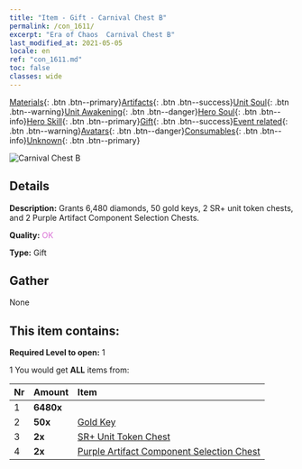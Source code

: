 ```yaml
---
title: "Item - Gift - Carnival Chest B"
permalink: /con_1611/
excerpt: "Era of Chaos  Carnival Chest B"
last_modified_at: 2021-05-05
locale: en
ref: "con_1611.md"
toc: false
classes: wide
---
```

 [Materials](/Items/){: .btn .btn--primary}[Artifacts](/Items/Artifacts/){: .btn .btn--success}[Unit Soul](/Items/UnitSoul/){: .btn .btn--warning}[Unit Awakening](/Items/UnitAwakening/){: .btn .btn--danger}[Hero Soul](/Items/HeroSoul/){: .btn .btn--info}[Hero Skill](/Items/HeroSkill/){: .btn .btn--primary}[Gift](/Items/Gift/){: .btn .btn--success}[Event related](/Items/Events/){: .btn .btn--warning}[Avatars](/Items/Avatars/){: .btn .btn--danger}[Consumables](/Items/Consumables/){: .btn .btn--info}[Unknown](/Items/Unknown/){: .btn .btn--primary}

 ![Carnival Chest B](/images/t/i_907227.png)

## Details
 **Description:** Grants 6,480 diamonds, 50 gold keys, 2 SR+ unit token chests, and 2 Purple Artifact Component Selection Chests.

 **Quality:** <span style="color: #DA70D6">OK</span>

 **Type:** Gift

## Gather

  None

## This item contains:

 **Required Level to open:** 1

 1 You would get **ALL** items  from:

  | Nr | Amount |     Item    |
  |:---|:-------|:------------|
  | 1 |  **6480x** | <i class="fas fa-gem"/> |  | 
  | 2 |  **50x** | [Gold Key](/Items/con_783/) |  | 
  | 3 |  **2x** | [SR+ Unit Token Chest](/Items/con_1598/) |  | 
  | 4 |  **2x** | [Purple Artifact Component Selection Chest](/Items/con_1612/) |  | 

